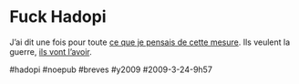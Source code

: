 # Fuck Hadopi

J’ai dit une fois pour toute [ce que je pensais de cette mesure](../../2008/11/nous-sommes-gouvernes-par-des-bites.md). Ils veulent la guerre, [ils vont l’avoir](http://torrentfreak.com/pirate-bay-announces-ipredator-global-anonymity-service-090323/).

#hadopi #noepub #breves #y2009 #2009-3-24-9h57
